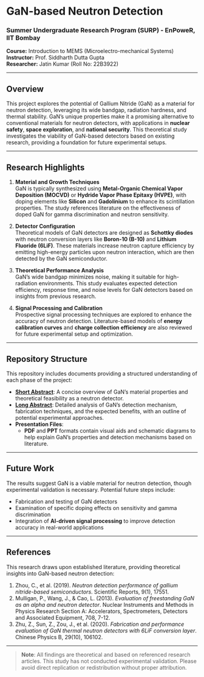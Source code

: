 # GaN-based Neutron Detection

### Summer Undergraduate Research Program (SURP) - EnPoweR, IIT Bombay  
**Course:** Introduction to MEMS (Microelectro-mechanical Systems)  
**Instructor:** Prof. Siddharth Dutta Gupta  
**Researcher:** Jatin Kumar (Roll No: 22B3922)  

---

## Overview

This project explores the potential of Gallium Nitride (GaN) as a material for neutron detection, leveraging its wide bandgap, radiation hardness, and thermal stability. GaN’s unique properties make it a promising alternative to conventional materials for neutron detectors, with applications in **nuclear safety**, **space exploration**, and **national security**. This theoretical study investigates the viability of GaN-based detectors based on existing research, providing a foundation for future experimental setups.

---

## Research Highlights

1. **Material and Growth Techniques**  
   GaN is typically synthesized using **Metal-Organic Chemical Vapor Deposition (MOCVD)** or **Hydride Vapor Phase Epitaxy (HVPE)**, with doping elements like **Silicon** and **Gadolinium** to enhance its scintillation properties. The study references literature on the effectiveness of doped GaN for gamma discrimination and neutron sensitivity.

2. **Detector Configuration**  
   Theoretical models of GaN detectors are designed as **Schottky diodes** with neutron conversion layers like **Boron-10 (B-10)** and **Lithium Fluoride (6LiF)**. These materials increase neutron capture efficiency by emitting high-energy particles upon neutron interaction, which are then detected by the GaN semiconductor.

3. **Theoretical Performance Analysis**  
   GaN’s wide bandgap minimizes noise, making it suitable for high-radiation environments. This study evaluates expected detection efficiency, response time, and noise levels for GaN detectors based on insights from previous research.

4. **Signal Processing and Calibration**  
   Prospective signal processing techniques are explored to enhance the accuracy of neutron detection. Literature-based models of **energy calibration curves** and **charge collection efficiency** are also reviewed for future experimental setup and optimization.

---

## Repository Structure

This repository includes documents providing a structured understanding of each phase of the project:

- **[Short Abstract](#)**: A concise overview of GaN’s material properties and theoretical feasibility as a neutron detector.
- **[Long Abstract](#)**: Detailed analysis of GaN’s detection mechanism, fabrication techniques, and the expected benefits, with an outline of potential experimental approaches.
- **Presentation Files**:
  - **PDF** and **PPT** formats contain visual aids and schematic diagrams to help explain GaN’s properties and detection mechanisms based on literature.

---

## Future Work

The results suggest GaN is a viable material for neutron detection, though experimental validation is necessary. Potential future steps include:

- Fabrication and testing of GaN detectors
- Examination of specific doping effects on sensitivity and gamma discrimination
- Integration of **AI-driven signal processing** to improve detection accuracy in real-world applications

---

## References

This research draws upon established literature, providing theoretical insights into GaN-based neutron detection:

1. Zhou, C., et al. (2019). *Neutron detection performance of gallium nitride-based semiconductors*. Scientific Reports, 9(1), 17551.
2. Mulligan, P., Wang, J., & Cao, L. (2013). *Evaluation of freestanding GaN as an alpha and neutron detector*. Nuclear Instruments and Methods in Physics Research Section A: Accelerators, Spectrometers, Detectors and Associated Equipment, 708, 7-12.
3. Zhu, Z., Sun, Z., Zou, J., et al. (2020). *Fabrication and performance evaluation of GaN thermal neutron detectors with 6LiF conversion layer*. Chinese Physics B, 29(10), 106102.

---

> **Note**: All findings are theoretical and based on referenced research articles. This study has not conducted experimental validation. Please avoid direct replication or redistribution without proper attribution.
